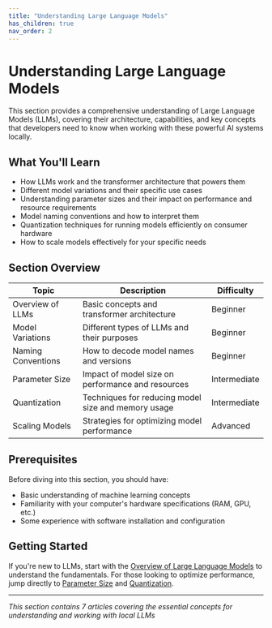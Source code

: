 ```yaml
---
title: "Understanding Large Language Models"
has_children: true
nav_order: 2
---
```


# Understanding Large Language Models

This section provides a comprehensive understanding of Large Language Models (LLMs), covering their architecture, capabilities, and key concepts that developers need to know when working with these powerful AI systems locally.

## What You'll Learn

- How LLMs work and the transformer architecture that powers them
- Different model variations and their specific use cases
- Understanding parameter sizes and their impact on performance and resource requirements
- Model naming conventions and how to interpret them
- Quantization techniques for running models efficiently on consumer hardware
- How to scale models effectively for your specific needs

## Section Overview

| Topic              | Description                                         | Difficulty   |
| ------------------ | --------------------------------------------------- | ------------ |
| Overview of LLMs   | Basic concepts and transformer architecture         | Beginner     |
| Model Variations   | Different types of LLMs and their purposes          | Beginner     |
| Naming Conventions | How to decode model names and versions              | Beginner     |
| Parameter Size     | Impact of model size on performance and resources   | Intermediate |
| Quantization       | Techniques for reducing model size and memory usage | Intermediate |
| Scaling Models     | Strategies for optimizing model performance         | Advanced     |

## Prerequisites

Before diving into this section, you should have:

- Basic understanding of machine learning concepts
- Familiarity with your computer's hardware specifications (RAM, GPU, etc.)
- Some experience with software installation and configuration

## Getting Started

If you're new to LLMs, start with the [Overview of Large Language Models](02_01_overview_of_llms.md) to understand the fundamentals. For those looking to optimize performance, jump directly to [Parameter Size](02_04_parameter_size.md) and [Quantization](02_05_quantization.md).

---

_This section contains 7 articles covering the essential concepts for understanding and working with local LLMs_
